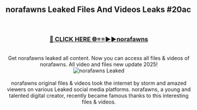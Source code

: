 ## norafawns Leaked Files And Videos Leaks #20ac
<br>
<div align="center">
<h3><a href="https://watchclip.my.id/norafawns" rel="nofollow">🔴 CLICK HERE 🌐==►►norafawns</a></h3>
<br>
Get norafawns leaked all content. Now you can access all files & videos of norafawns. All video and files new update 2025!
<br>
<a href="https://watchclip.my.id/norafawns" rel="nofollow" data-target="animated-image.originalLink"><img src="https://i.ibb.co.com/WyWwxjT/player-gif2.gif" alt="norafawns Leaked" style="max-width: 100%; display: inline-block;" data-target="animated-image.originalImage"></a>
<br><br>
norafawns original files & videos took the internet by storm and amazed viewers on various Leaked social media platforms. norafawns, a young and talented digital creator, recently became famous thanks to this interesting files & videos.
</div>
<br>